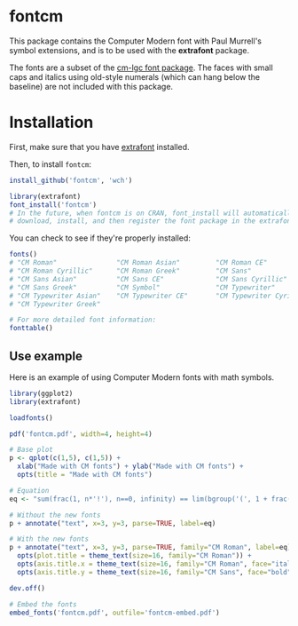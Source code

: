 # fontcm

This package contains the Computer Modern font with Paul Murrell's symbol extensions, and is to be used with the **extrafont** package.

The fonts are a subset of the [cm-lgc font package](http://www.ctan.org/tex-archive/help/Catalogue/entries/cm-lgc.html).
The faces with small caps and italics using old-style numerals (which can hang below the baseline) are not included with this package.


# Installation

First, make sure that you have [extrafont](https://github.com/wch/extrafont) installed.

Then, to install `fontcm`:

```R
install_github('fontcm', 'wch')

library(extrafont)
font_install('fontcm')
# In the future, when fontcm is on CRAN, font_install will automatically
# download, install, and then register the font package in the extrafont database
```

You can check to see if they're properly installed:

```R
fonts()
# "CM Roman"               "CM Roman Asian"         "CM Roman CE"
# "CM Roman Cyrillic"      "CM Roman Greek"         "CM Sans"
# "CM Sans Asian"          "CM Sans CE"             "CM Sans Cyrillic"
# "CM Sans Greek"          "CM Symbol"              "CM Typewriter"
# "CM Typewriter Asian"    "CM Typewriter CE"       "CM Typewriter Cyrillic"
# "CM Typewriter Greek"

# For more detailed font information:
fonttable()
```


## Use example

Here is an example of using Computer Modern fonts with math symbols.

```R
library(ggplot2)
library(extrafont)

loadfonts()

pdf('fontcm.pdf', width=4, height=4)

# Base plot
p <- qplot(c(1,5), c(1,5)) +
  xlab("Made with CM fonts") + ylab("Made with CM fonts") +
  opts(title = "Made with CM fonts")

# Equation
eq <- "sum(frac(1, n*'!'), n==0, infinity) == lim(bgroup('(', 1 + frac(1, n), ')')^n, x %->% infinity)"

# Without the new fonts
p + annotate("text", x=3, y=3, parse=TRUE, label=eq)

# With the new fonts
p + annotate("text", x=3, y=3, parse=TRUE, family="CM Roman", label=eq) +
  opts(plot.title = theme_text(size=16, family="CM Roman")) +
  opts(axis.title.x = theme_text(size=16, family="CM Roman", face="italic")) +
  opts(axis.title.y = theme_text(size=16, family="CM Sans", face="bold", angle=90))

dev.off()

# Embed the fonts
embed_fonts('fontcm.pdf', outfile='fontcm-embed.pdf')
```
